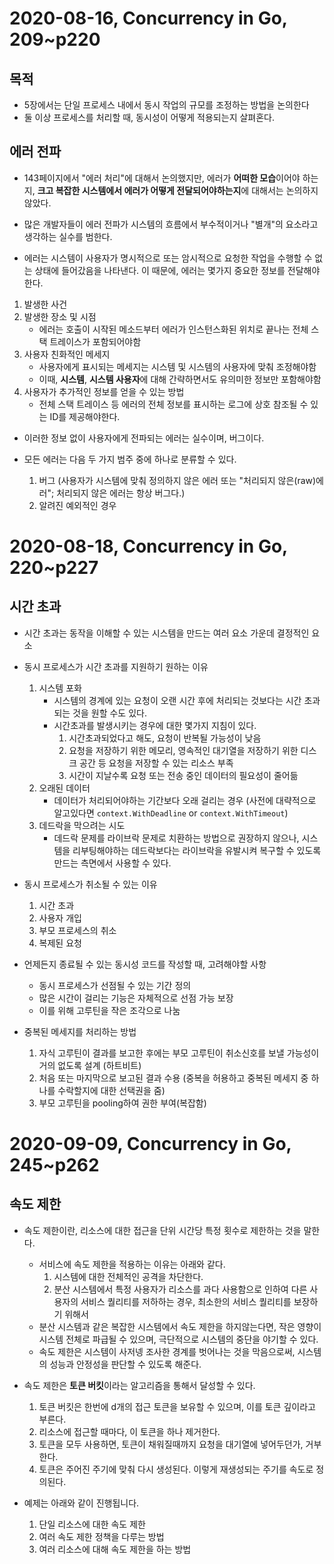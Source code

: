 # 2020-08-16, Concurrency in Go, 209~p220

## 목적
-   5장에서는 단일 프로세스 내에서 동시 작업의 규모를 조정하는 방법을 논의한다
-   둘 이상 프로세스를 처리할 때, 동시성이 어떻게 적용되는지 살펴혼다.

## 에러 전파
-   143페이지에서 "에러 처리"에 대해서 논의했지만, 에러가 **어떠한 모습**이어야 하는지, **크고 복잡한 시스템에서 에러가 어떻게 전달되어야하는지**에 대해서는 논의하지 않았다.

-   많은 개발자들이 에러 전파가 시스템의 흐름에서 부수적이거나 "별개"의 요소라고 생각하는 실수를 범한다.
-   에러는 시스템이 사용자가 명시적으로 또는 암시적으로 요청한 작업을 수행할 수 없는 상태에 들어갔음을 나타낸다. 이 때문에, 에러는 몇가지 중요한 정보를 전달해야한다.

1. 발생한 사건
2. 발생한 장소 및 시점
    -   에러는 호출이 시작된 메소드부터 에러가 인스턴스화된 위치로 끝나는 전체 스택 트레이스가 포함되어야함
3. 사용자 친화적인 메세지
    -   사용자에게 표시되는 메세지는 시스템 및 시스템의 사용자에 맞춰 조정해야함
    -   이때, **시스템**, **시스템 사용자**에 대해 간략하면서도 유의미한 정보만 포함해야함
4. 사용자가 추가적인 정보를 얻을 수 있는 방법
    -   전체 스택 트레이스 등 에러의 전체 정보를 표시하는 로그에 상호 참조될 수 있는 ID를 제공해야한다.

-   이러한 정보 없이 사용자에게 전파되는 에러는 실수이며, 버그이다.

-   모든 에러는 다음 두 가지 범주 중에 하나로 분류할 수 있다.
    1. 버그 (사용자가 시스템에 맞춰 정의하지 않은 에러 또는 "처리되지 않은(raw)에러"; 처리되지 않은 에러는 항상 버그다.)
    2. 알려진 예외적인 경우

# 2020-08-18, Concurrency in Go, 220~p227

## 시간 초과

-   시간 초과는 동작을 이해할 수 있는 시스템을 만드는 여러 요소 가운데 결정적인 요소

-   동시 프로세스가 시간 초과를 지원하기 원하는 이유
    1. 시스템 포화
        -   시스템의 경계에 있는 요청이 오랜 시간 후에 처리되는 것보다는 시간 초과되는 것을 원할 수도 있다.
        -   시간초과를 발생시키는 경우에 대한 몇가지 지침이 있다.
            1. 시간초과되었다고 해도, 요청이 반복될 가능성이 낮음
            2. 요청을 저장하기 위한 메모리, 영속적인 대기열을 저장하기 위한 디스크 공간 등 요청을 저장할 수 있는 리소스 부족
            3. 시간이 지날수록 요청 또는 전송 중인 데이터의 필요성이 줄어듦
    2. 오래된 데이터
        -   데이터가 처리되어야하는 기간보다 오래 걸리는 경우 (사전에 대략적으로 알고있다면 `context.WithDeadline` or `context.WithTimeout`)
    3. 데드락을 막으려는 시도
        -   데드락 문제를 라이브락 문제로 치환하는 방법으로 권장하지 않으나, 시스템을 리부팅해야하는 데드락보다는 라이브락을 유발시켜 복구할 수 있도록 만드는 측면에서 사용할 수 있다.

-   동시 프로세스가 취소될 수 있는 이유
    1. 시간 초과
    2. 사용자 개입
    3. 부모 프로세스의 취소
    4. 복제된 요청

-   언제든지 종료될 수 있는 동시성 코드를 작성할 때, 고려해야할 사항
    -   동시 프로세스가 선점될 수 있는 기간 정의
    -   많은 시간이 걸리는 기능은 자체적으로 선점 가능 보장
    -   이를 위해 고루틴을 작은 조각으로 나눔

-   중복된 메세지를 처리하는 방법
    1. 자식 고루틴이 결과를 보고한 후에는 부모 고루틴이 취소신호를 보낼 가능성이 거의 없도록 설계 (하트비트)
    2. 처음 또는 마지막으로 보고된 결과 수용 (중복을 허용하고 중복된 메세지 중 하나를 수락할지에 대한 선택권을 줌)
    3. 부모 고루틴을 pooling하여 권한 부여(복잡함)

# 2020-09-09, Concurrency in Go, 245~p262

## 속도 제한

-   속도 제한이란, 리소스에 대한 접근을 단위 시간당 특정 횟수로 제한하는 것을 말한다.
    -   서비스에 속도 제한을 적용하는 이유는 아래와 같다.
        1. 시스템에 대한 전체적인 공격을 차단한다.
        2. 분산 시스템에서 특정 사용자가 리소스를 과다 사용함으로 인하여 다른 사용자의 서비스 퀄리티를 저하하는 경우, 최소한의 서비스 퀄리티를 보장하기 위해서
    -   분산 시스템과 같은 복잡한 시스템에서 속도 제한을 하지않는다면, 작은 영향이 시스템 전체로 파급될 수 있으며, 극단적으로 시스템의 중단을 야기할 수 있다.
    -   속도 제한은 시스템이 사저넹 조사한 경계를 벗어나는 것을 막음으로써, 시스템의 성능과 안정성을 판단할 수 있도록 해준다.

-   속도 제한은 **토큰 버킷**이라는 알고리즘을 통해서 달성할 수 있다.
    1. 토큰 버킷은 한번에 d개의 접근 토큰을 보유할 수 있으며, 이를 토큰 깊이라고 부른다.
    2. 리소스에 접근할 때마다, 이 토큰을 하나 제거한다.
    3. 토큰을 모두 사용하면, 토큰이 채워질때까지 요청을 대기열에 넣어두던가, 거부한다.
    4. 토큰은 주어진 주기에 맞춰 다시 생성된다. 이렇게 재생성되는 주기를 속도로 정의된다.

- 예제는 아래와 같이 진행됩니다.
    1. 단일 리소스에 대한 속도 제한
    2. 여러 속도 제한 정책을 다루는 방법
    3. 여러 리소스에 대해 속도 제한을 하는 방법
